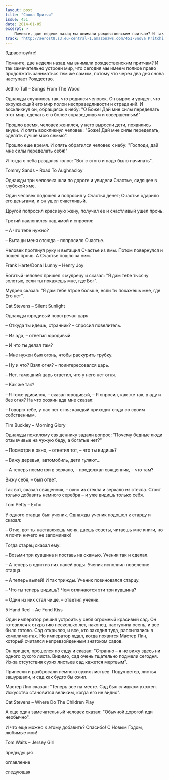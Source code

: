 ```yaml
---
layout: post
title: "Cнова Притчи"
issue: 451
date: 2014-01-05
excerpt: >
    Помните, две недели назад мы внимали рождественским притчам? И так замечательно устроен мир, что сегодня мы имеем полное право продолжать заниматься тем же самым, потому что через два дня снова наступает Рождество.
track: "http://aerost8.s3.eu-central-1.amazonaws.com/451-Snova Pritchi.mp3"
---
```


Здравствуйте!

Помните, две недели назад мы внимали рождественским притчам? И так замечательно устроен мир, что сегодня мы имеем полное право продолжать заниматься тем же самым, потому что через два дня снова наступает Рождество.

Jethro Tull – Songs From The Wood

Однажды случилось так, что родился человек. Он вырос и увидел, что окружающий его мир полон несправедливости и страданий. И воскликнул он, обращаясь к небу: "О Боже! Дай мне силы переделать этот мир, сделать его более справедливым и совершенным!"

Прошло время, человек женился, у него выросли дети, появились внуки. И опять воскликнул человек: "Боже! Дай мне силы переделать, сделать лучше мою семью".

Прошло еще время. И опять обратился человек к небу: "Господи, дай мне силы переделать себя!"

И тогда с неба раздался голос: "Вот с этого и надо было начинать".

Tommy Sands – Road To Aughnacloy

Однажды три человека шли по дороге и увидели Счастье, сидящее в глубокой яме.

Один человек подошел и попросил у Счастья денег; Счастье одарило его деньгами, и он ушел счастливый.

Другой попросил красивую жену, получил ее и счастливый ушел прочь.

Третий наклонился над ямой и спросил:

– А что тебе нужно?

– Вытащи меня отсюда – попросило Счастье.

Человек протянул руку и вытащил Счастье из ямы. Потом повернулся и пошел прочь. А Счастье пошло за ним.

Frank Harte/Donal Lunny – Henry Joy

Богатый человек пришел к мудрецу и сказал: "Я дам тебе тысячу золотых, если ты покажешь мне, где Бог".

Мудрец сказал: "Я дам тебе втрое больше, если ты покажешь мне, где Его нет".

Cat Stevens – Silent Sunlight

Однажды юродивый повстречал царя.

– Откуда ты идешь, странник? – спросил повелитель.

– Из ада, – ответил юродивый.

– И что ты делал там?

– Мне нужен был огонь, чтобы раскурить трубку.

– Ну и что? Взял огня? – поинтересовался царь.

– Нет, тамошний царь ответил, что у него нет огня.

– Как же так?

– Я тоже удивился, – сказал юродивый, – Я спросил, как же так, в аду и без огня? На что хозяин ада мне сказал:

– Говорю тебе, у нас нет огня; каждый приходит сюда со своим собственным.

Tim Buckley – Morning Glory

Однажды пожилому священнику задали вопрос: "Почему бедные люди отзывчивые на чужую беду, а богатые нет?"

– Посмотри в окно, – ответил тот, – что ты видишь?

– Вижу деревья, автомобиль, дети гуляют...

– А теперь посмотри в зеркало, – продолжал священник, – что там?

Вижу себя, – был ответ.

Так вот, сказал священник, – окно из стекла и зеркало из стекла. Стоит только добавить немного серебра – и уже видишь только себя.

Tom Petty – Echo

У одного старца был ученик. Однажды ученик подошел к старцу и сказал:

– Отче, вот ты наставляешь меня, даешь советы, читаешь мне книги, но я почти ничего не запоминаю!

Тогда старец сказал ему:

– Возьми три кувшина и поставь на скамью. Ученик так и сделал.

– А теперь в один из них налей воды. Ученик исполнил повеление старца.

– А теперь вылей! И так трижды. Ученик повиновался старцу.

– Что ты теперь видишь? Чем отличаются эти три кувшина?

– Один из них стал чище, – ответил ученик.

5 Hand Reel – Ae Fond Kiss

Один император решил устроить у себя огромный красивый сад. Он готовился к открытию несколько лет, наконец, наступила осень, и все было готово. Сад открылся, и все, кто заходил туда, рассыпались в комплиментах. Но император ждал, когда появится Мастер Лин, который считался непревзойденным знатоком садов.

Он пришел, прошелся по саду и сказал: "Странно – я не вижу здесь ни одного сухого листа. Видимо, сад очень тщательно подмели сегодня. Из-за отсутствия сухих листьев сад кажется мертвым".

Принесли и разбросали немного сухих листьев. Подул ветер, листья зашуршали, и сад как будто бы ожил.

Мастер Лин сказал: "Теперь все на месте. Сад был слишком ухожен. Искусство становится великим, когда его не видно".

Cat Stevens – Where Do The Children Play

А еще один замечательный человек сказал: "Обычной дорогой иди необычно".

И что еще можно к этому добавить? Спасибо! С Новым Годом, любимые мои!

Tom Waits – Jersey Girl

предыдущая

оглавление

следующая
